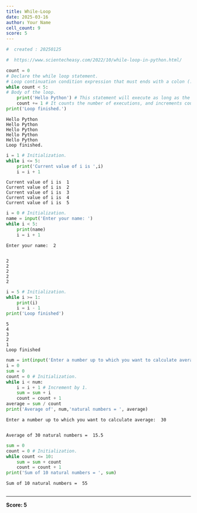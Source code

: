 ```yaml
---
title: While-Loop
date: 2025-03-16
author: Your Name
cell_count: 9
score: 5
---
```


```python
#  created : 20250125
```


```python
#  https://www.scientecheasy.com/2022/10/while-loop-in-python.html/
```


```python
count = 0
# Declare the while loop statement.
# Loop continuation condition expression that must ends with a colon (:).
while count < 5:
# Body of the loop.
    print('Hello Python') # This statement will execute as long as the condition is true.
    count += 1 # It counts the number of executions, and increments count by 1.
print('Loop finished.')
```

    Hello Python
    Hello Python
    Hello Python
    Hello Python
    Hello Python
    Loop finished.



```python
i = 1 # Initialization.
while i <= 5:
    print('Current value of i is ',i)
    i = i + 1
```

    Current value of i is  1
    Current value of i is  2
    Current value of i is  3
    Current value of i is  4
    Current value of i is  5



```python
i = 0 # Initialization.
name = input('Enter your name: ')
while i < 5:
    print(name)
    i = i + 1
```

    Enter your name:  2


    2
    2
    2
    2
    2



```python
i = 5 # Initialization.
while i >= 1:
    print(i)
    i = i - 1 
print('Loop finished')
```

    5
    4
    3
    2
    1
    Loop finished



```python
num = int(input('Enter a number up to which you want to calculate average: '))
i = 0
sum = 0
count = 0 # Initialization.
while i < num:
    i = i + 1 # Increment by 1.
    sum = sum + i
    count = count + 1
average = sum / count
print('Average of', num,'natural numbers = ', average)
```

    Enter a number up to which you want to calculate average:  30


    Average of 30 natural numbers =  15.5



```python
sum = 0
count = 0 # Initialization.
while count <= 10:
    sum = sum + count
    count = count + 1
print('Sum of 10 natural numbers = ', sum)
```

    Sum of 10 natural numbers =  55



```python

```


---
**Score: 5**